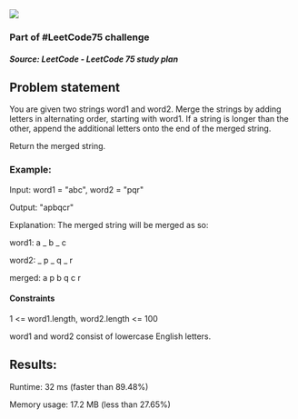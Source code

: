 <img src='https://img.shields.io/badge/Difficulty-Easy-green'>

<h3>Part of #LeetCode75 challenge</h3>

<h5>Source: LeetCode - LeetCode 75 study plan</h5>

<h2>Problem statement</h2>

You are given two strings word1 and word2. Merge the strings by adding letters in alternating order, starting with word1. If a string is longer than the other, append the additional letters onto the end of the merged string.

Return the merged string.

<h3>Example:</h3>

<p>Input: word1 = "abc", word2 = "pqr"</p>
<p>Output: "apbqcr"</p>
<p>Explanation: The merged string will be merged as so:</p>
<p>word1:  a _ b _ c</p>
<p>word2:  _ p _ q _ r</p>
<p>merged: a p b q c r</p>

<h4>Constraints</h4>

<p>1 <= word1.length, word2.length <= 100</p>
<p>word1 and word2 consist of lowercase English letters.</p>

<h2>Results:</h2>

<p>Runtime: 32 ms (faster than 89.48%)</p>
Memory usage: 17.2 MB (less than 27.65%)
